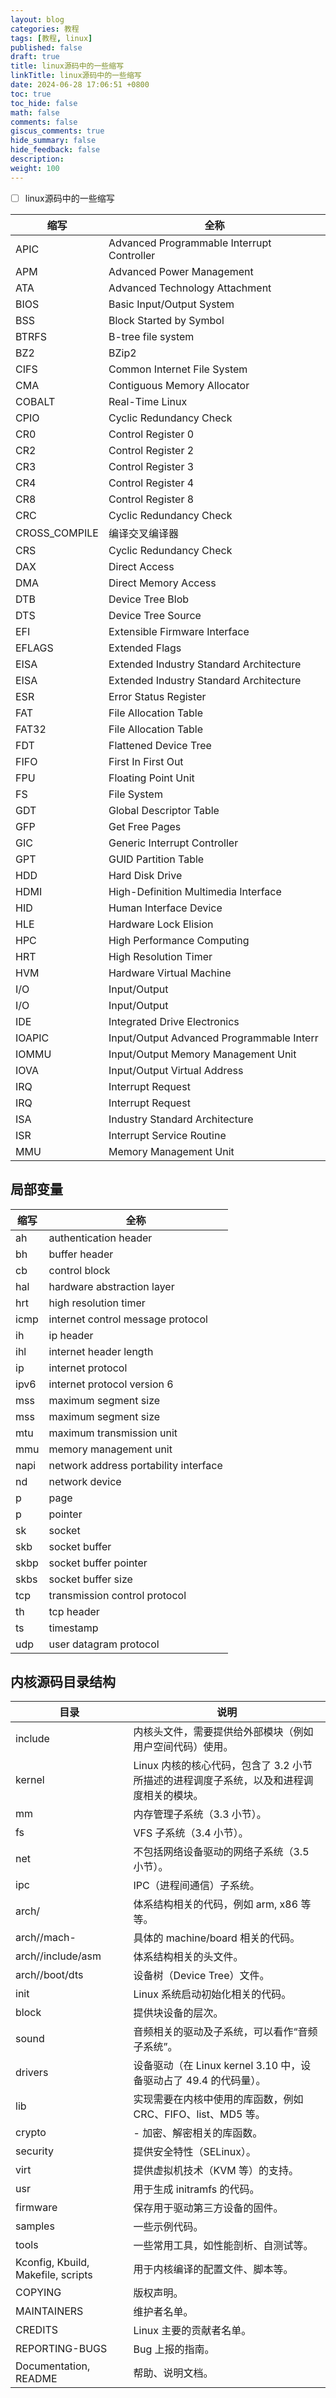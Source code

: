 ```yaml
---
layout: blog
categories: 教程
tags: [教程, linux]
published: false
draft: true
title: linux源码中的一些缩写
linkTitle: linux源码中的一些缩写
date: 2024-06-28 17:06:51 +0800
toc: true
toc_hide: false
math: false
comments: false
giscus_comments: true
hide_summary: false
hide_feedback: false
description: 
weight: 100
---
```


- [ ] linux源码中的一些缩写

| 缩写          | 全称                                       |
| ------------- | ------------------------------------------ |
| APIC          | Advanced Programmable Interrupt Controller |
| APM           | Advanced Power Management                  |
| ATA           | Advanced Technology Attachment             |
| BIOS          | Basic Input/Output System                  |
| BSS           | Block Started by Symbol                    |
| BTRFS         | B-tree file system                         |
| BZ2           | BZip2                                      |
| CIFS          | Common Internet File System                |
| CMA           | Contiguous Memory Allocator                |
| COBALT        | Real-Time Linux                            |
| CPIO          | Cyclic Redundancy Check                    |
| CR0           | Control Register 0                         |
| CR2           | Control Register 2                         |
| CR3           | Control Register 3                         |
| CR4           | Control Register 4                         |
| CR8           | Control Register 8                         |
| CRC           | Cyclic Redundancy Check                    |
| CROSS_COMPILE | 编译交叉编译器                             |
| CRS           | Cyclic Redundancy Check                    |
| DAX           | Direct Access                              |
| DMA           | Direct Memory Access                       |
| DTB           | Device Tree Blob                           |
| DTS           | Device Tree Source                         |
| EFI           | Extensible Firmware Interface              |
| EFLAGS        | Extended Flags                             |
| EISA          | Extended Industry Standard Architecture    |
| EISA          | Extended Industry Standard Architecture    |
| ESR           | Error Status Register                      |
| FAT           | File Allocation Table                      |
| FAT32         | File Allocation Table                      |
| FDT           | Flattened Device Tree                      |
| FIFO          | First In First Out                         |
| FPU           | Floating Point Unit                        |
| FS            | File System                                |
| GDT           | Global Descriptor Table                    |
| GFP           | Get Free Pages                             |
| GIC           | Generic Interrupt Controller               |
| GPT           | GUID Partition Table                       |
| HDD           | Hard Disk Drive                            |
| HDMI          | High-Definition Multimedia Interface       |
| HID           | Human Interface Device                     |
| HLE           | Hardware Lock Elision                      |
| HPC           | High Performance Computing                 |
| HRT           | High Resolution Timer                      |
| HVM           | Hardware Virtual Machine                   |
| I/O           | Input/Output                               |
| I/O           | Input/Output                               |
| IDE           | Integrated Drive Electronics               |
| IOAPIC        | Input/Output Advanced Programmable Interr  |
| IOMMU         | Input/Output Memory Management Unit        |
| IOVA          | Input/Output Virtual Address               |
| IRQ           | Interrupt Request                          |
| IRQ           | Interrupt Request                          |
| ISA           | Industry Standard Architecture             |
| ISR           | Interrupt Service Routine                  |
| MMU           | Memory Management Unit                     |

## 局部变量

| 缩写 | 全称                                  |
| ---- | ------------------------------------- |
| ah   | authentication header                 |
| bh   | buffer header                         |
| cb   | control block                         |
| hal  | hardware abstraction layer            |
| hrt  | high resolution timer                 |
| icmp | internet control message protocol     |
| ih   | ip header                             |
| ihl  | internet header length                |
| ip   | internet protocol                     |
| ipv6 | internet protocol version 6           |
| mss  | maximum segment size                  |
| mss  | maximum segment size                  |
| mtu  | maximum transmission unit             |
| mmu  | memory management unit                |
| napi | network address portability interface |
| nd   | network device                        |
| p    | page                                  |
| p    | pointer                               |
| sk   | socket                                |
| skb  | socket buffer                         |
| skbp | socket buffer pointer                 |
| skbs | socket buffer size                    |
| tcp  | transmission control protocol         |
| th   | tcp header                            |
| ts   | timestamp                             |
| udp  | user datagram protocol                |

## 内核源码目录结构

| 目录                               | 说明                                                                                    |
| ---------------------------------- | --------------------------------------------------------------------------------------- |
| include                            | 内核头文件，需要提供给外部模块（例如用户空间代码）使用。                                |
| kernel                             | Linux 内核的核心代码，包含了 3.2 小节所描述的进程调度子系统，以及和进程调度相关的模块。 |
| mm                                 | 内存管理子系统（3.3 小节）。                                                            |
| fs                                 | VFS 子系统（3.4 小节）。                                                                |
| net                                | 不包括网络设备驱动的网络子系统（3.5 小节）。                                            |
| ipc                                | IPC（进程间通信）子系统。                                                               |
| arch/                              | 体系结构相关的代码，例如 arm, x86 等等。                                                |
| arch//mach-                        | 具体的 machine/board 相关的代码。                                                       |
| arch//include/asm                  | 体系结构相关的头文件。                                                                  |
| arch//boot/dts                     | 设备树（Device Tree）文件。                                                             |
| init                               | Linux 系统启动初始化相关的代码。                                                        |
| block                              | 提供块设备的层次。                                                                      |
| sound                              | 音频相关的驱动及子系统，可以看作“音频子系统”。                                          |
| drivers                            | 设备驱动（在 Linux kernel 3.10 中，设备驱动占了 49.4 的代码量）。                       |
| lib                                | 实现需要在内核中使用的库函数，例如 CRC、FIFO、list、MD5 等。                            |
| crypto                             | - 加密、解密相关的库函数。                                                              |
| security                           | 提供安全特性（SELinux）。                                                               |
| virt                               | 提供虚拟机技术（KVM 等）的支持。                                                        |
| usr                                | 用于生成 initramfs 的代码。                                                             |
| firmware                           | 保存用于驱动第三方设备的固件。                                                          |
| samples                            | 一些示例代码。                                                                          |
| tools                              | 一些常用工具，如性能剖析、自测试等。                                                    |
| Kconfig, Kbuild, Makefile, scripts | 用于内核编译的配置文件、脚本等。                                                        |
| COPYING                            | 版权声明。                                                                              |
| MAINTAINERS                        | 维护者名单。                                                                            |
| CREDITS                            | Linux 主要的贡献者名单。                                                                |
| REPORTING-BUGS                     | Bug 上报的指南。                                                                        |
| Documentation, README              | 帮助、说明文档。                                                                        |

